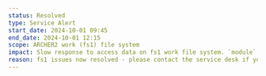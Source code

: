 ```yaml
---
status: Resolved
type: Service Alert
start_date: 2024-10-01 09:45
end_date: 2024-10-01 12:15
scope: ARCHER2 work (fs1) file system 
impact: Slow response to access data on fs1 work file system. `module` commands show slow response.  <br> New work was stopped, but is now being started once more (11.45).
reason: fs1 issues now resolved - please contact the service desk if you see any further problems.
---
```

